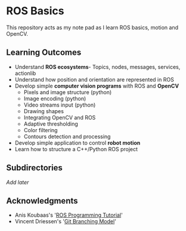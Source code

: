 # ROS Basics
This repository acts as my note pad as I learn ROS basics, motion and OpenCV.

## Learning Outcomes 
* Understand **ROS ecosystems**- Topics, nodes, messages, services, actionlib 
* Understand how position and orientation are represented in ROS
* Develop simple **computer vision programs** with ROS and **OpenCV**
    * Pixels and image structure (python)
    * Image encoding (python)
    * Video streams input (python)
    * Drawing shapes
    * Integrating OpenCV and ROS
    * Adaptive thresholding
    * Color filtering
    * Contours detection and processing
* Develop simple application to control **robot motion**
* Learn how to structure a C++/Python ROS project

## Subdirectories
*Add later*
 
## Acknowledgments
* Anis Koubaas's '[ROS Programming Tutorial](https://www.udemy.com/ros-essentials/)'
* Vincent Driessen's '[Git Branching Model](https://nvie.com/posts/a-successful-git-branching-model/)'
